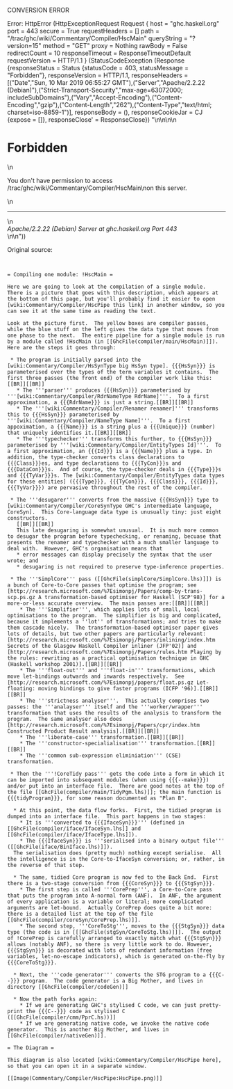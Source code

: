 CONVERSION ERROR

Error: HttpError (HttpExceptionRequest Request {
  host                 = "ghc.haskell.org"
  port                 = 443
  secure               = True
  requestHeaders       = []
  path                 = "/trac/ghc/wiki/Commentary/Compiler/HscMain"
  queryString          = "?version=15"
  method               = "GET"
  proxy                = Nothing
  rawBody              = False
  redirectCount        = 10
  responseTimeout      = ResponseTimeoutDefault
  requestVersion       = HTTP/1.1
}
 (StatusCodeException (Response {responseStatus = Status {statusCode = 403, statusMessage = "Forbidden"}, responseVersion = HTTP/1.1, responseHeaders = [("Date","Sun, 10 Mar 2019 06:55:27 GMT"),("Server","Apache/2.2.22 (Debian)"),("Strict-Transport-Security","max-age=63072000; includeSubDomains"),("Vary","Accept-Encoding"),("Content-Encoding","gzip"),("Content-Length","262"),("Content-Type","text/html; charset=iso-8859-1")], responseBody = (), responseCookieJar = CJ {expose = []}, responseClose' = ResponseClose}) "<!DOCTYPE HTML PUBLIC \"-//IETF//DTD HTML 2.0//EN\">\n<html><head>\n<title>403 Forbidden</title>\n</head><body>\n<h1>Forbidden</h1>\n<p>You don't have permission to access /trac/ghc/wiki/Commentary/Compiler/HscMain\non this server.</p>\n<hr>\n<address>Apache/2.2.22 (Debian) Server at ghc.haskell.org Port 443</address>\n</body></html>\n"))

Original source:

```trac


= Compiling one module: !HscMain =

Here we are going to look at the compilation of a single module.
There is a picture that goes with this description, which appears at the bottom of this page, but you'll probably find it easier to open [wiki:Commentary/Compiler/HscPipe this link] in another window, so you can see it at the same time as reading the text.

Look at the picture first.  The yellow boxes are compiler passes, while the blue stuff on the left gives the data type that moves from one phase to the next.  The entire pipeline for a single module is run by a module called !HscMain (in [[GhcFile(compiler/main/HscMain)]]).  Here are the steps it goes through:

 * The program is initially parsed into the [wiki:Commentary/Compiler/HsSynType big HsSyn type]. {{{HsSyn}}} is parameterised over the types of the term variables it contains.  The first three passes (the front end) of the compiler work like this:[[BR]][[BR]]
   * The '''parser''' produces {{{HsSyn}}} parameterised by '''[wiki:Commentary/Compiler/RdrNameType RdrName]'''.  To a first approximation, a {{{RdrName}}} is just a string.[[BR]][[BR]]
   * The '''[wiki:Commentary/Compiler/Renamer renamer]''' transforms this to {{{HsSyn}}} parameterised by '''[wiki:Commentary/Compiler/NameType Name]'''.  To a first appoximation, a {{{Name}}} is a string plus a {{{Unique}}} (number) that uniquely identifies it.[[BR]][[BR]]
   * The '''typechecker''' transforms this further, to {{{HsSyn}}} parameterised by '''[wiki:Commentary/Compiler/EntityTypes Id]'''.  To a first approximation, an {{{Id}}} is a {{{Name}}} plus a type. In addition, the type-checker converts class declarations to {{{Class}}}es, and type declarations to {{{TyCon}}}s and {{{DataCon}}}s.  And of course, the type-checker deals in {{{Type}}}s and {{{TyVar}}}s. The [wiki:Commentary/Compiler/EntityTypes data types for these entities] ({{{Type}}}, {{{TyCon}}}, {{{Class}}}, {{{Id}}}, {{{TyVar}}}) are pervasive throughout the rest of the compiler.
 
 * The '''desugarer''' converts from the massive {{{HsSyn}}} type to [wiki:Commentary/Compiler/CoreSynType GHC's intermediate language, CoreSyn].  This Core-language data type is unusually tiny: just eight constructors.
   [[BR]][[BR]] 
   This late desugaring is somewhat unusual.  It is much more common to desugar the program before typechecking, or renaming, becuase that presents the renamer and typechecker with a much smaller language to deal with.  However, GHC's organisation means that
   * error messages can display precisely the syntax that the user wrote; and 
   * desugaring is not required to preserve type-inference properties.

 * The '''SimplCore''' pass ([[GhcFile(simplCore/SimplCore.lhs)]]) is a bunch of Core-to-Core passes that optimise the program; see [http://research.microsoft.com/%7Esimonpj/Papers/comp-by-trans-scp.ps.gz A transformation-based optimiser for Haskell (SCP'98)] for a more-or-less accurate overview.  The main passes are:[[BR]][[BR]]
    * The '''Simplifier''', which applies lots of small, local optimisations to the program.  The simplifier is big and complicated, because it implements a ''lot'' of transformations; and tries to make them cascade nicely.  The transformation-based optimiser paper gives lots of details, but two other papers are particularly relevant: [http://research.microsoft.com/%7Esimonpj/Papers/inlining/index.htm Secrets of the Glasgow Haskell Compiler inliner (JFP'02)] and [http://research.microsoft.com/%7Esimonpj/Papers/rules.htm Playing by the rules: rewriting as a practical optimisation technique in GHC (Haskell workshop 2001)].[[BR]][[BR]]
    * The '''float-out''' and '''float-in''' transformations, which move let-bindings outwards and inwards respectively.  See [http://research.microsoft.com/%7Esimonpj/papers/float.ps.gz Let-floating: moving bindings to give faster programs (ICFP '96)].[[BR]][[BR]]
    * The '''strictness analyser'''.  This actually comprises two passes: the '''analayser''' itself and the '''worker/wrapper''' transformation that uses the results of the analysis to transform the program.  The same analyser also does [http://research.microsoft.com/%7Esimonpj/Papers/cpr/index.htm Constructed Product Result analysis].[[BR]][[BR]]
    * The '''liberate-case''' transformation.[[BR]][[BR]]
    * The '''constructor-specialialisation''' transformation.[[BR]][[BR]]
    * The '''common sub-expression eliminiation''' (CSE) transformation.

 * Then the '''!CoreTidy pass''' gets the code into a form in which it can be imported into subsequent modules (when using {{{--make}}}) and/or put into an interface file.  There are good notes at the top of the file [[GhcFile(compiler/main/TidyPgm.lhs)]]; the main function is {{{tidyProgram}}}, for some reason documented as "Plan B".

  * At this point, the data flow forks.  First, the tidied program is dumped into an interface file.  This part happens in two stages:
    * It is '''converted to {{{IfaceSyn}}}''' (defined in [[GhcFile(compiler/iface/IfaceSyn.lhs]] and [[GhcFile(compiler/iface/IfaceType.lhs]]).
    * The {{{IfaceSyn}}} is '''serialised into a binary output file''' ([[GhcFile(iface/BinIface.lhs)]]).
  The serialisation does (pretty much) nothing except serialise.  All the intelligence is in the Core-to-IfaceSyn conversion; or, rather, in the reverse of that step.

  * The same, tidied Core program is now fed to the Back End.  First there is a two-stage conversion from {{{CoreSyn}}} to {{{StgSyn}}}.
    * The first step is called '''CorePrep''', a Core-to-Core pass that puts the program into A-normal form (ANF).  In ANF, the argument of every application is a variable or literal; more complicated arguments are let-bound.  Actually CorePrep does quite a bit more: there is a detailed list at the top of the file [[GhcFile(compiler/coreSyn/CorePrep.lhs)]].
    * The second step, '''CoreToStg''', moves to the {{{StgSyn}}} data type (the code is in [[[GhcFile(stgSyn/CoreToStg.lhs)]]].  The output of !CorePrep is carefully arranged to exactly match what {{{StgSyn}}} allows (notably ANF), so there is very little work to do. However, {{{StgSyn}}} is decorated with lots of redundant information (free variables, let-no-escape indicators), which is generated on-the-fly by {{{CoreToStg}}}.

  * Next, the '''code generator''' converts the STG program to a {{{C--}}} program.  The code generator is a Big Mother, and lives in directory [[GhcFile(compiler/codeGen)]]  

  * Now the path forks again:
    * If we are generating GHC's stylised C code, we can just pretty-print the {{{C--}}} code as stylised C ([[GhcFile(compiler/cmm/PprC.hs))]]
    * If we are generating native code, we invoke the native code generator.  This is another Big Mother, and lives in [[GhcFile(compiler/nativeGen)]].

= The Diagram =

This diagram is also located [wiki:Commentary/Compiler/HscPipe here], so that you can open it in a separate window.

[[Image(Commentary/Compiler/HscPipe:HscPipe.png)]]

```

